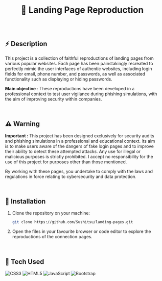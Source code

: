 <div align="center">
      <h1>📄 Landing Page Reproduction</h1>
     </div>
<p align="center"> <a href="https://www.linkedin.com/in/lucasferrand/}" target="_blank"><img alt="" src="https://img.shields.io/badge/LinkedIn-0077B5?style=normal&logo=linkedin&logoColor=white" style="vertical-align:center" /></a> </p>

<br>

## :zap: Description
This project is a collection of faithful reproductions of landing pages from various popular websites. Each page has been painstakingly recreated to perfectly mimic the user interfaces of authentic websites, including login fields for email, phone number, and passwords, as well as associated functionality such as displaying or hiding passwords.

**Main objective** : These reproductions have been developed in a professional context to test user vigilance during phishing simulations, with the aim of improving security within companies.

<br>

## :warning: Warning
**Important :** This project has been designed exclusively for security audits and phishing simulations in a professional and educational context. Its aim is to make users aware of the dangers of fake login pages and to improve their ability to detect these attempted attacks. Any use for illegal or malicious purposes is strictly prohibited. I accept no responsibility for the use of this project for purposes other than those mentioned.

By working with these pages, you undertake to comply with the laws and regulations in force relating to cybersecurity and data protection.

<br>

## :electric_plug: Installation
1. Clone the repository on your machine:
   ```bash
   git clone https://github.com/Sushitsu/landing-pages.git
   ```

2. Open the files in your favourite browser or code editor to explore the reproductions of the connection pages.    

<br>

## :hammer: Tech Used
 ![CSS3](https://img.shields.io/badge/css3-%231572B6.svg?style=for-the-badge&logo=css3&logoColor=white) ![HTML5](https://img.shields.io/badge/html5-%23E34F26.svg?style=for-the-badge&logo=html5&logoColor=white) ![JavaScript](https://img.shields.io/badge/javascript-%23323330.svg?style=for-the-badge&logo=javascript&logoColor=%23F7DF1E) ![Bootstrap](https://img.shields.io/badge/bootstrap-%23563D7C.svg?style=for-the-badge&logo=bootstrap&logoColor=white)
